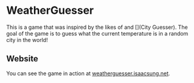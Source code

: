 # WeatherGuesser

This is a game that was inspired by the likes of [](GeoGuessr) and [](City Guesser). 
The goal of the game is to guess what the current temperature is in a random city
in the world!

## Website

You can see the game in action at [weatherguesser.isaacsung.net](https://weatherguesser.isaacsung.net).


